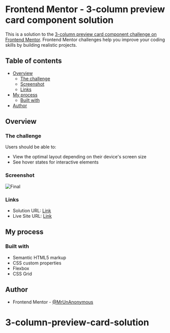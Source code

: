 # Frontend Mentor - 3-column preview card component solution

This is a solution to the [3-column preview card component challenge on Frontend Mentor](https://www.frontendmentor.io/challenges/3column-preview-card-component-pH92eAR2-). Frontend Mentor challenges help you improve your coding skills by building realistic projects. 

## Table of contents

- [Overview](#overview)
  - [The challenge](#the-challenge)
  - [Screenshot](#screenshot)
  - [Links](#links)
- [My process](#my-process)
  - [Built with](#built-with)
- [Author](#author)

## Overview

### The challenge

Users should be able to:

- View the optimal layout depending on their device's screen size
- See hover states for interactive elements

### Screenshot

![![Final](image.png)](./screenshot.jpg)

### Links

- Solution URL: [Link](https://github.com/MrUnAnonymous/3-column-preview-card-solution)
- Live Site URL: [Link](https://3-column-preview-card-solution-snowy.vercel.app/)

## My process

### Built with

- Semantic HTML5 markup
- CSS custom properties
- Flexbox
- CSS Grid

## Author

- Frontend Mentor - [@MrUnAnonymous](https://www.frontendmentor.io/profile/MrUnAnonymous)
# 3-column-preview-card-solution
